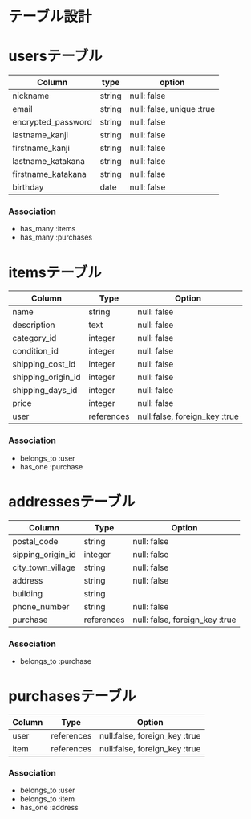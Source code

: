 # テーブル設計

# usersテーブル

| Column             | type          | option
| ------------------ | ------------- | ------------------------- |
| nickname           | string        | null: false               |
| email              | string        | null: false, unique :true |
| encrypted_password | string        | null: false               |
| lastname_kanji     | string        | null: false               |
| firstname_kanji    | string        | null: false               |
| lastname_katakana  | string        | null: false               |
| firstname_katakana | string        | null: false               |
| birthday           | date          | null: false               |


### Association

- has_many :items
- has_many :purchases


# itemsテーブル

| Column             | Type          | Option                        |
| ------------------ | ------------- | ----------------------------- |
| name               | string        | null: false                   |
| description        | text          | null: false                   |
| category_id        | integer       | null: false                   |
| condition_id       | integer       | null: false                   |
| shipping_cost_id   | integer       | null: false                   |
| shipping_origin_id | integer       | null: false                   |
| shipping_days_id   | integer       | null: false                   |
| price              | integer       | null: false                   |
| user               | references    | null:false, foreign_key :true |

### Association

- belongs_to :user
- has_one :purchase


# addressesテーブル

| Column            | Type    | Option                            |
| ----------------- | ------- | --------------------------------- |
| postal_code       | string  | null: false                       |
| sipping_origin_id | integer | null: false                       |
| city_town_village | string  | null: false                       |
| address           | string  | null: false                       |
| building          | string  |                                   |
| phone_number      | string  | null: false                       |
| purchase          | references | null: false, foreign_key :true |

### Association

- belongs_to :purchase


# purchasesテーブル

| Column  | Type       | Option                        |
|-------- | ---------- | ----------------------------- |
| user    | references | null:false, foreign_key :true |
| item    | references | null:false, foreign_key :true |

### Association

- belongs_to :user
- belongs_to :item
- has_one :address